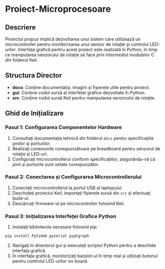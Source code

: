 # Proiect-Microprocesoare

## Descriere

Proiectul propus implică dezvoltarea unui sistem care utilizează un microcontroller pentru monitorizarea unui senzor de rotație și controlul LED-urilor. Interfața grafică pentru acest proiect este realizată în Python, în timp ce manipularea senzorului de rotație se face prin intermediul modulelor C din folderul Keil.

## Structura Director

- **docs**: Conține documentația, imagini și fișierele utile pentru proiect.
- **gui**: Conține codul sursă al interfeței grafice dezvoltate în Python.
- **src**: Conține codul sursă Keil pentru manipularea senzorului de rotație.

## Ghid de Inițializare

### Pasul 1: Configurarea Componentelor Hardware

1. Consultați documentația tehnică din folderul `docs` pentru specificațiile pinilor și porturilor.
2. Realizați conexiunile corespunzătoare pe breadboard pentru senzorul de rotație și LED-uri.
3. Configurați microcontrollerul conform specificațiilor, asigurându-vă că pinii și porturile sunt setate corespunzător.

### Pasul 2: Conectarea și Configurarea Microcontrollerului

1. Conectați microcontrollerul la portul USB al laptopului.
2. Deschideți proiectul Keil, importați fișierele sursă din `src` și efectuați build-ul.
3. Descărcați firmware-ul pe microcontroller folosind Keil.

### Pasul 3: Inițializarea Interfeței Grafice Python
1. Instalați bibliotecile necesare folosind pip:
```bash
pip install PySide6 pyserial pyqtgraph
```
2. Navigați în directorul gui și executați scriptul Python pentru a deschide interfața grafică.
3. În interfața grafică, monitorizați barplot-ul în timp real și utilizați butonul pentru controlul LED-urilor on-board.
